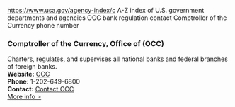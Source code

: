 

https://www.usa.gov/agency-index/c
A-Z index of U.S. government departments and agencies
OCC bank regulation contact
Comptroller of the Currency phone number

### Comptroller of the Currency, Office of (OCC)  
Charters, regulates, and supervises all national banks and federal branches of foreign banks.  
**Website:** [OCC](http://www.occ.gov/)  
**Phone:** 1-202-649-6800  
**Contact:** [Contact OCC](http://www.occ.gov/about/contact-us/general-correspondence/index-contact-us.html)  
[More info >](https://www.usa.gov/agencies/office-of-the-comptroller-of-the-currency)
